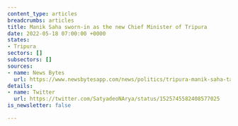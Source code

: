 ```yaml
---
content_type: articles
breadcrumbs: articles
title: Manik Saha sworn-in as the new Chief Minister of Tripura
date: 2022-05-18 07:00:00 +0000
states:
- Tripura
sectors: []
subsectors: []
sources:
- name: News Bytes
  url: https://www.newsbytesapp.com/news/politics/tripura-manik-saha-takes-oath-as-new-cm/story
details:
- name: Twitter
  url: https://twitter.com/SatyadeoNArya/status/1525745582408577025
is_newsletter: false

---
```

